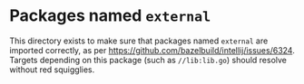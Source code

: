 # Packages named `external`

This directory exists to make sure that packages named `external` are imported correctly, as per https://github.com/bazelbuild/intellij/issues/6324.
Targets depending on this package (such as `//lib:lib.go`) should resolve without red squigglies.